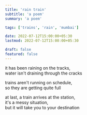 ```yaml
---
title: 'rain train'
subtitle: 'a poem'
summary: 'a poem'

tags: ['trains', 'rain', 'mumbai']

date: 2022-07-12T15:00:00+05:30
lastmod: 2022-07-12T15:00:00+05:30

draft: false
featured: false
---
```


it has been raining on the tracks,  
water isn't draining through the cracks

trains aren't running on schedule,  
so they are getting quite full

at last, a train arrives at the station,  
it's a messy situation,  
but it will take you to your destination

